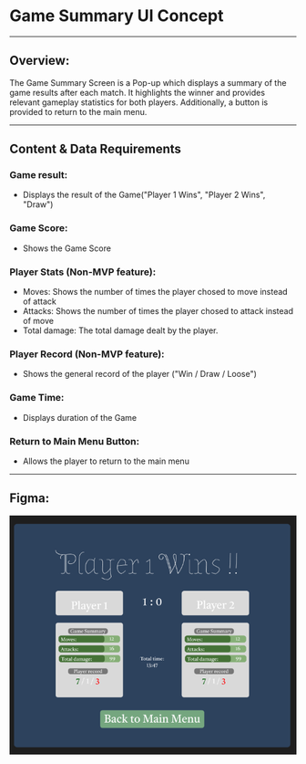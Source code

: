 # Game Summary UI Concept

---

## Overview:
The Game Summary Screen is a Pop-up which displays a summary of the game results after each match. It highlights the winner and provides 
relevant gameplay statistics for both players. Additionally, a button is provided to return to the main menu.

---

## Content & Data Requirements

### Game result:
* Displays the result of the Game("Player 1 Wins", "Player 2 Wins", "Draw")

### Game Score:
* Shows the Game Score

### Player Stats (Non-MVP feature):
* Moves: Shows the number of times the player chosed to move instead of attack 
* Attacks: Shows the number of times the player chosed to attack instead of move
* Total damage: The total damage dealt by the player.

### Player Record (Non-MVP feature):
* Shows the general record of the player ("Win / Draw / Loose")

### Game Time:
* Displays duration of the Game

### Return to Main Menu Button:
* Allows the player to return to the main menu


---

## Figma:

![img.png](img.png)